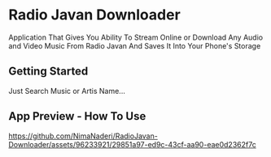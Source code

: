 # Radio Javan Downloader

Application That Gives You Ability To Stream Online or Download Any Audio and Video Music From Radio Javan And Saves It Into Your Phone's Storage

## Getting Started

Just Search Music or Artis Name...

## App Preview - How To Use

https://github.com/NimaNaderi/RadioJavan-Downloader/assets/96233921/29851a97-ed9c-43cf-aa90-eae0d2362f7c

